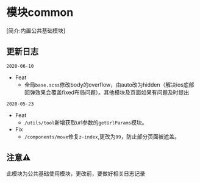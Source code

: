 # 模块common

[简介:内置公共基础模块]

## 更新日志

`2020-06-10`
- Feat
  - 全局`base.scss`修改body的overflow，由auto改为hidden（解决ios底部回弹效果会覆盖fixed布局问题）。其他模块及页面如果有问题及时提出

`2020-05-23`
- Feat
  - `/utils/tool`新增获取url参数的`getUrlParams`模块。
- Fix
  - `/components/move`修复`z-index`,更改为`99`，防止部分页面被遮盖。




## 注意⚠️
此模块为公共基础使用模块，更改前，要做好相关日志记录
